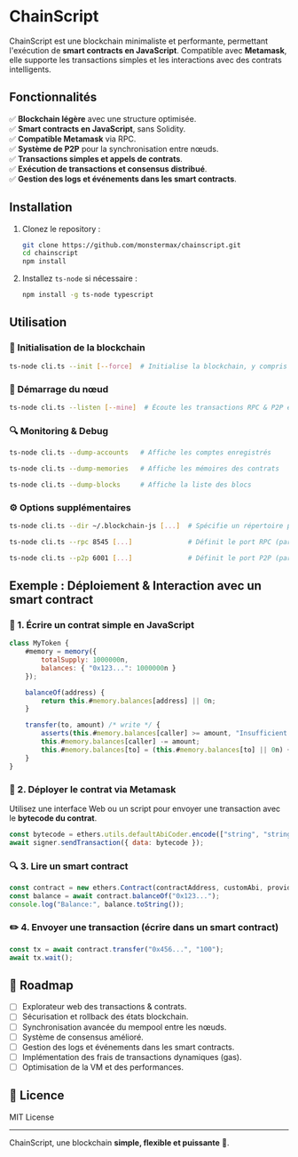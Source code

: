 
# ChainScript

ChainScript est une blockchain minimaliste et performante, permettant l'exécution de **smart contracts en JavaScript**. Compatible avec **Metamask**, elle supporte les transactions simples et les interactions avec des contrats intelligents.

## Fonctionnalités

✅ **Blockchain légère** avec une structure optimisée.  
✅ **Smart contracts en JavaScript**, sans Solidity.  
✅ **Compatible Metamask** via RPC.  
✅ **Système de P2P** pour la synchronisation entre nœuds.  
✅ **Transactions simples et appels de contrats**.  
✅ **Exécution de transactions et consensus distribué**.  
✅ **Gestion des logs et événements dans les smart contracts**.  

## Installation

1. Clonez le repository :
   ```sh
   git clone https://github.com/monstermax/chainscript.git
   cd chainscript
   npm install
   ```

2. Installez `ts-node` si nécessaire :
   ```sh
   npm install -g ts-node typescript
   ```

## Utilisation

### 📌 Initialisation de la blockchain
```sh
ts-node cli.ts --init [--force]  # Initialise la blockchain, y compris le bloc genesis
```

### 🚀 Démarrage du nœud
```sh
ts-node cli.ts --listen [--mine]  # Écoute les transactions RPC & P2P et mine de nouveaux blocs
```

### 🔍 Monitoring & Debug
```sh
ts-node cli.ts --dump-accounts   # Affiche les comptes enregistrés

ts-node cli.ts --dump-memories   # Affiche les mémoires des contrats

ts-node cli.ts --dump-blocks     # Affiche la liste des blocs
```

### ⚙️ Options supplémentaires
```sh
ts-node cli.ts --dir ~/.blockchain-js [...]  # Spécifie un répertoire personnalisé pour la blockchain

ts-node cli.ts --rpc 8545 [...]              # Définit le port RPC (par défaut 8545)

ts-node cli.ts --p2p 6001 [...]              # Définit le port P2P (par défaut 6001)
```

## Exemple : Déploiement & Interaction avec un smart contract

### 📜 1. Écrire un contrat simple en JavaScript
```js
class MyToken {
    #memory = memory({
        totalSupply: 1000000n,
        balances: { "0x123...": 1000000n }
    });

    balanceOf(address) {
        return this.#memory.balances[address] || 0n;
    }

    transfer(to, amount) /* write */ {
        asserts(this.#memory.balances[caller] >= amount, "Insufficient balance");
        this.#memory.balances[caller] -= amount;
        this.#memory.balances[to] = (this.#memory.balances[to] || 0n) + amount;
    }
}
```

### 🚀 2. Déployer le contrat via Metamask

Utilisez une interface Web ou un script pour envoyer une transaction avec le **bytecode du contrat**.

```js
const bytecode = ethers.utils.defaultAbiCoder.encode(["string", "string"], [contractCode, "[]"]);
await signer.sendTransaction({ data: bytecode });
```

### 🔍 3. Lire un smart contract

```js
const contract = new ethers.Contract(contractAddress, customAbi, provider);
const balance = await contract.balanceOf("0x123...");
console.log("Balance:", balance.toString());
```

### ✏️ 4. Envoyer une transaction (écrire dans un smart contract)

```js
const tx = await contract.transfer("0x456...", "100");
await tx.wait();
```

## 📜 Roadmap
- [ ] Explorateur web des transactions & contrats.
- [ ] Sécurisation et rollback des états blockchain.
- [ ] Synchronisation avancée du mempool entre les nœuds.
- [ ] Système de consensus amélioré.
- [ ] Gestion des logs et événements dans les smart contracts.
- [ ] Implémentation des frais de transactions dynamiques (gas).
- [ ] Optimisation de la VM et des performances.

## 📜 Licence
MIT License

---

ChainScript, une blockchain **simple, flexible et puissante** 🚀.


